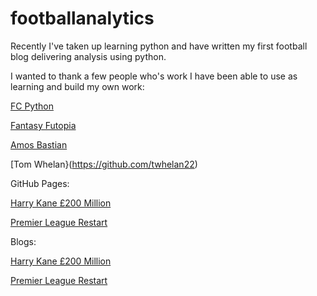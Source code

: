 # footballanalytics

Recently I've taken up learning python and have written my first football blog delivering analysis using python.

I wanted to thank a few people who's work I have been able to use as learning and build my own work:

[FC Python](https://fcpython.com/python-basics-fcpython)

[Fantasy Futopia](http://www.fantasyfutopia.com/)

[Amos Bastian](https://github.com/amosbastian/understat)

[Tom Whelan}(https://github.com/twhelan22)

GitHub Pages:

[Harry Kane £200 Million](https://github.com/UnknowingHippo/footballanalytics/blob/master/footballanalytics/harrykane200mill.py)

[Premier League Restart]()

Blogs:

[Harry Kane £200 Million](https://medium.com/@jonathanchappell/harry-kane-the-200-million-man-337918d91801)

[Premier League Restart]()
